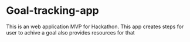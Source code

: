 # Goal-tracking-app
This is an web application MVP for Hackathon. This app creates steps for user to achive a goal also provides resources for that
